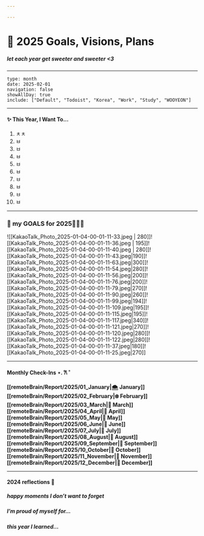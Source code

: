 ```yaml
---

---
```

# 🎀 2025 Goals, Visions, Plans 
##### let each year get sweeter and sweeter <3
---
```gEvent
type: month
date: 2025-02-01 
navigation: false
showAllDay: true
include: ["Default", "Todoist", "Korea", "Work", "Study", "WOOYEON"]
```

---
#### ✨ This Year, I Want To... 

1. ㅊㅊ
2. ㅂ
3. ㅂ
4. ㅂ
5. ㅂ
6. ㅂ
7. ㅂ
8. ㅂ
9. ㅂ
10. ㅂ

---
### 💭 my GOALS for 2025🎀✨🐰

![[KakaoTalk_Photo_2025-01-04-00-01-11-33.jpeg | 280]]![[KakaoTalk_Photo_2025-01-04-00-01-11-36.jpeg | 195]]![[KakaoTalk_Photo_2025-01-04-00-01-11-40.jpeg | 280]]![[KakaoTalk_Photo_2025-01-04-00-01-11-43.jpeg|190]]![[KakaoTalk_Photo_2025-01-04-00-01-11-63.jpeg|300]]![[KakaoTalk_Photo_2025-01-04-00-01-11-54.jpeg|280]]![[KakaoTalk_Photo_2025-01-04-00-01-11-56.jpeg|200]]![[KakaoTalk_Photo_2025-01-04-00-01-11-76.jpeg|200]]![[KakaoTalk_Photo_2025-01-04-00-01-11-79.jpeg|270]]![[KakaoTalk_Photo_2025-01-04-00-01-11-90.jpeg|260]]![[KakaoTalk_Photo_2025-01-04-00-01-11-99.jpeg|194]]![[KakaoTalk_Photo_2025-01-04-00-01-11-109.jpeg|195]]![[KakaoTalk_Photo_2025-01-04-00-01-11-115.jpeg|195]]![[KakaoTalk_Photo_2025-01-04-00-01-11-117.jpeg|340]]![[KakaoTalk_Photo_2025-01-04-00-01-11-121.jpeg|270]]![[KakaoTalk_Photo_2025-01-04-00-01-11-120.jpeg|280]]![[KakaoTalk_Photo_2025-01-04-00-01-11-122.jpeg|280]]![[KakaoTalk_Photo_2025-01-04-00-01-11-37.jpeg|180]]![[KakaoTalk_Photo_2025-01-04-00-01-11-25.jpeg|270]]


---
#### Monthly Check-Ins ⋆. 𐙚 ˚

**[[remoteBrain/Report/2025/01_January|🌨️ January]]**
**[[remoteBrain/Report/2025/02_February|❄️ February]]**
**[[remoteBrain/Report/2025/03_March|🐇 March]]**
**[[remoteBrain/Report/2025/04_April|🌸 April]]**
**[[remoteBrain/Report/2025/05_May|🌷 May]]**
**[[remoteBrain/Report/2025/06_June|🍓 June]]**
**[[remoteBrain/Report/2025/07_July|💐 July]]**
**[[remoteBrain/Report/2025/08_August|🧺 August]]**
**[[remoteBrain/Report/2025/09_September|🍰 September]]**
**[[remoteBrain/Report/2025/10_October|🧸 October]]**
**[[remoteBrain/Report/2025/11_November|🍂 November]]**
**[[remoteBrain/Report/2025/12_December|🎄 December]]**

---
#### 2024 reflections 💭

##### happy moments I don’t want to forget


##### I’m proud of myself for…


##### this year I learned…
